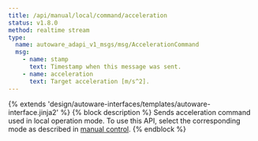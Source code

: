 ```yaml
---
title: /api/manual/local/command/acceleration
status: v1.8.0
method: realtime stream
type:
  name: autoware_adapi_v1_msgs/msg/AccelerationCommand
  msg:
    - name: stamp
      text: Timestamp when this message was sent.
    - name: acceleration
      text: Target acceleration [m/s^2].
---
```


{% extends 'design/autoware-interfaces/templates/autoware-interface.jinja2' %}
{% block description %}
Sends acceleration command used in local operation mode.
To use this API, select the corresponding mode as described in [manual control](../../../../../features/manual-control.md).
{% endblock %}

